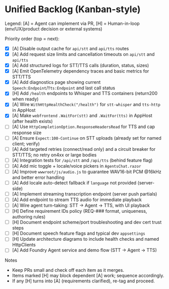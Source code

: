 # Unified Backlog (Kanban-style)

Legend: [A] = Agent can implement via PR, [H] = Human-in-loop (env/UX/product decision or external systems)

Priority order (top = next):

- [x] [A] Disable output cache for `api/stt` and `api/tts` routes
- [x] [A] Add request size limits and cancellation timeouts on `api/stt` and `api/tts`
- [x] [A] Add structured logs for STT/TTS calls (duration, status, sizes)
- [x] [A] Emit OpenTelemetry dependency traces and basic metrics for STT/TTS
- [x] [A] Add diagnostics page showing current `Speech:Endpoint`/`Tts:Endpoint` and last call status
- [x] [H] Add `/health` endpoints to Whisper and TTS containers (return200 when ready)
- [x] [A] Wire `WithHttpHealthCheck("/health")` for `stt-whisper` and `tts-http` in AppHost
- [x] [A] Make `webfrontend` `.WaitFor(stt)` and `.WaitFor(tts)` in AppHost (after health exists)
- [ ] [A] Use `HttpCompletionOption.ResponseHeadersRead` for TTS and cap response size
- [ ] [A] Ensure `Expect:100-Continue` on STT uploads (already set for named client; verify)
- [ ] [A] Add targeted retries (connect/read only) and a circuit breaker for STT/TTS; no retry on4xx or large bodies
- [ ] [A] Integration tests for `/api/stt` and `/api/tts` (behind feature flag)
- [ ] [A] Add mic toggle + locale/voice pickers in `AgentsChat.razor`
- [ ] [A] Improve `wwwroot/js/audio.js` to guarantee WAV16-bit PCM @16kHz and better error handling
- [ ] [A] Add locale auto-detect fallback if `language` not provided (server-side)
- [ ] [A] Implement streaming transcription endpoint (server push partials)
- [ ] [A] Add endpoint to stream TTS audio for immediate playback
- [ ] [A] Wire agent turn-taking: STT -> Agent -> TTS, with UI playback
- [ ] [H] Define requirement IDs policy (REQ-### format, uniqueness, authoring rules)
- [ ] [H] Document endpoint scheme/port troubleshooting and dev cert trust steps
- [ ] [H] Document speech feature flags and typical dev `appsettings`
- [ ] [H] Update architecture diagrams to include health checks and named HttpClients
- [ ] [A] Add Foundry Agent service and demo flow (STT -> Agent -> TTS)

Notes
- Keep PRs small and check off each item as it merges.
- Items marked [H] may block dependent [A] work; sequence accordingly.
- If any [H] turns into [A] (requirements clarified), re-tag and proceed.
